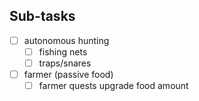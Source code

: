 ## Sub-tasks
- [ ] autonomous hunting
	- [ ] fishing nets
	- [ ] traps/snares
- [ ] farmer (passive food)
	- [ ] farmer quests upgrade food amount